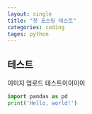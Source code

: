 ```yaml
---
layout: single
title: "첫 포스팅 테스트"
categories: coding
tages: python
---
```




## 테스트

이미지 업로드 테스트이이이이

```python
import pandas as pd
print('Hello, world!')

```